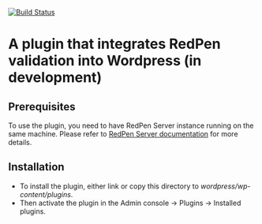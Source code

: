 [![Build Status](https://travis-ci.org/redpen-cc/redpen-wordpress-plugin.svg?branch=master)](https://travis-ci.org/redpen-cc/redpen-wordpress-plugin)

# A plugin that integrates RedPen validation into Wordpress (in development)

## Prerequisites

To use the plugin, you need to have RedPen Server instance running on the same machine.
Please refer to [RedPen Server documentation](http://redpen.cc/docs/latest/index.html#server) for more details.

## Installation

* To install the plugin, either link or copy this directory to *wordpress/wp-content/plugins*.
* Then activate the plugin in the Admin console -> Plugins -> Installed plugins.
